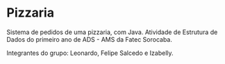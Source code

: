 # Pizzaria
Sistema de pedidos de uma pizzaria, com Java. Atividade de Estrutura de Dados do primeiro ano de ADS - AMS da Fatec Sorocaba.

Integrantes do grupo: Leonardo, Felipe Salcedo e Izabelly.


